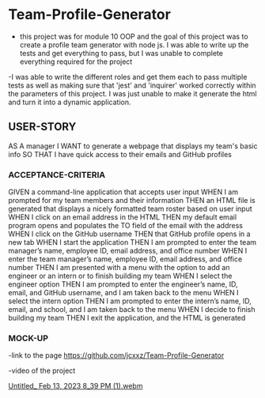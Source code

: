 # Team-Profile-Generator

- this project was for module 10 OOP and the goal of this project was to create a profile team generator with node js. 
I was able to write up the tests and get everything to pass, but I was unable to complete everything required for the project

-I was able to write the different roles and get them each to pass multiple tests as well as making sure that 'jest' and 'inquirer' worked correctly 
within the parameters of this project. I was just unable to make it generate the html and turn it into a dynamic application.

## USER-STORY

AS A manager
I WANT to generate a webpage that displays my team's basic info
SO THAT I have quick access to their emails and GitHub profiles

### ACCEPTANCE-CRITERIA

GIVEN a command-line application that accepts user input
WHEN I am prompted for my team members and their information
THEN an HTML file is generated that displays a nicely formatted team roster based on user input
WHEN I click on an email address in the HTML
THEN my default email program opens and populates the TO field of the email with the address
WHEN I click on the GitHub username
THEN that GitHub profile opens in a new tab
WHEN I start the application
THEN I am prompted to enter the team manager’s name, employee ID, email address, and office number
WHEN I enter the team manager’s name, employee ID, email address, and office number
THEN I am presented with a menu with the option to add an engineer or an intern or to finish building my team
WHEN I select the engineer option
THEN I am prompted to enter the engineer’s name, ID, email, and GitHub username, and I am taken back to the menu
WHEN I select the intern option
THEN I am prompted to enter the intern’s name, ID, email, and school, and I am taken back to the menu
WHEN I decide to finish building my team
THEN I exit the application, and the HTML is generated

### MOCK-UP

-link to the page https://github.com/jcxxz/Team-Profile-Generator

-video of the project

[Untitled_ Feb 13, 2023 8_39 PM (1).webm](https://user-images.githubusercontent.com/117127694/218641017-49423b22-8e6e-49d3-97b2-ff17c340d8b2.webm)

